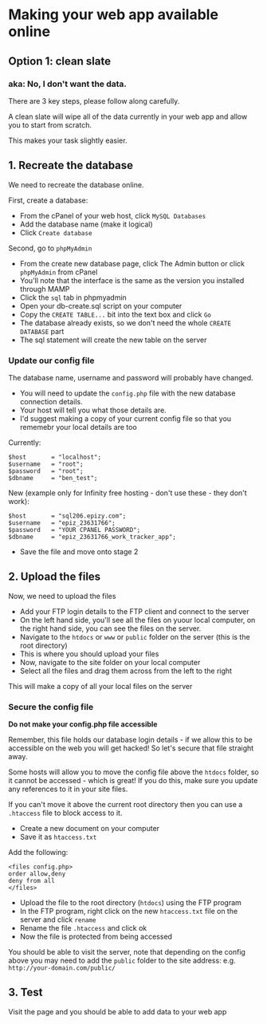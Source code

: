 # Making your web app available online 

## Option 1: clean slate

### aka: No, I don't want the data. 

There are 3 key steps, please follow along carefully.

A clean slate will wipe all of the data currently in your web app and allow you to start from scratch. 

This makes your task slightly easier. 

## 1. Recreate the database
We need to recreate the database online. 

First, create a database:
-   From the cPanel of your web host, click `MySQL Databases`
-   Add the database name (make it logical) 
-   Click `Create database `

Second, go to `phpMyAdmin`
-   From the create new database page, click The Admin button or click `phpMyAdmin` from cPanel
-   You'll note that the interface is the same as the version you installed through MAMP
-   Click the `sql` tab in phpmyadmin
-   Open your db-create.sql script on your computer
-   Copy the `CREATE TABLE...` bit into the text box and click `Go`
-   The database already exists, so we don't need the whole `CREATE DATABASE` part 
-   The sql statement will create the new table on the server

### Update our config file
The database name, username and password will probably have changed. 
-   You will need to update the `config.php` file with the new database connection details. 
-   Your host will tell you what those details are. 
-   I'd suggest making a copy of your current config file so that you rememebr your local details are too 

Currently:

```
$host       = "localhost";
$username   = "root";
$password   = "root";
$dbname     = "ben_test";

```

New (example only for Infinity free hosting - don't use these - they don't work):

```
$host       = "sql206.epizy.com";
$username   = "epiz_23631766";
$password   = "YOUR CPANEL PASSWORD";
$dbname     = "epiz_23631766_work_tracker_app";

```
-   Save the file and move onto stage 2

## 2. Upload the files
Now, we need to upload the files

-   Add your FTP login details to the FTP client and connect to the server
-   On the left hand side, you'll see all the files on yuour local computer, on the right hand side, you can see the files on the server. 
-   Navigate to the `htdocs` or `www` or `public` folder on the server (this is the root directory)
-   This is where you should upload your files
-   Now, navigate to the site folder on your local computer 
-   Select all the files and drag them across from the left to the right 

This will make a copy of all your local files on the server

### Secure the config file 

**Do not make your config.php file accessible**

Remember, this file holds our database login details - if we allow this to be accessible on the web you will get hacked! So let's secure that file straight away.

Some hosts will allow you to move the config file above the `htdocs` folder, so it cannot be accessed - which is great! If you do this, make sure you update any references to it in your site files. 

If you can't move it above the current root directory then you can use a `.htaccess` file to block access to it.

-   Create a new document on your computer
-   Save it as `htaccess.txt`

Add the following:

```
<files config.php>
order allow,deny
deny from all
</files>
```

-   Upload the file to the root directory (`htdocs`) using the FTP program
-   In the FTP program, right click on the new `htaccess.txt` file on the server and click `rename`
-   Rename the file `.htaccess` and click ok
-   Now the file is protected from being accessed

You should be able to visit the server, note that depending on the config above you may need to add the `public` folder to the site address: e.g. `http://your-domain.com/public/`


## 3. Test 

Visit the page and you should be able to add data to your web app